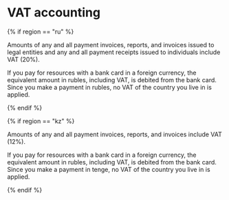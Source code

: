 # VAT accounting

{% if region == "ru" %}

Amounts of any and all payment invoices, reports, and invoices issued to legal entities and any and all payment receipts issued to individuals include VAT (20%).

If you pay for resources with a bank card in a foreign currency, the equivalent amount in rubles, including VAT, is debited from the bank card. Since you make a payment in rubles, no VAT of the country you live in is applied.

{% endif %}

{% if region == "kz" %}

Amounts of any and all payment invoices, reports, and invoices include VAT (12%).

If you pay for resources with a bank card in a foreign currency, the equivalent amount in rubles, including VAT, is debited from the bank card. Since you make a payment in tenge, no VAT of the country you live in is applied.

{% endif %}